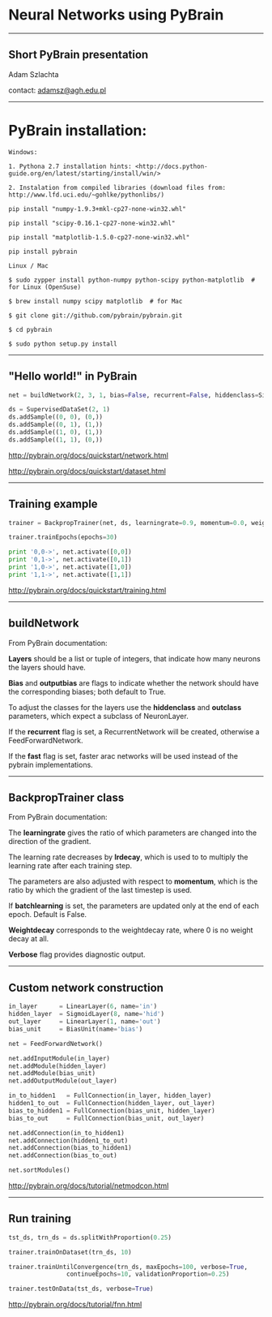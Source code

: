 <!-- class: center, middle, inverse -->

# Neural Networks using PyBrain

---
## Short PyBrain presentation

Adam Szlachta

contact: adamsz@agh.edu.pl

---

# PyBrain installation:

```
Windows:

1. Pythona 2.7 installation hints: <http://docs.python-guide.org/en/latest/starting/install/win/>

2. Instalation from compiled libraries (download files from: http://www.lfd.uci.edu/~gohlke/pythonlibs/)

pip install "numpy‑1.9.3+mkl‑cp27‑none‑win32.whl"

pip install "scipy‑0.16.1‑cp27‑none‑win32.whl"

pip install "matplotlib‑1.5.0‑cp27‑none‑win32.whl"

pip install pybrain

Linux / Mac

$ sudo zypper install python-numpy python-scipy python-matplotlib  # for Linux (OpenSuse)

$ brew install numpy scipy matplotlib  # for Mac

$ git clone git://github.com/pybrain/pybrain.git

$ cd pybrain

$ sudo python setup.py install
```

---
## "Hello world!" in PyBrain

```Python
net = buildNetwork(2, 3, 1, bias=False, recurrent=False, hiddenclass=SigmoidLayer)

ds = SupervisedDataSet(2, 1)
ds.addSample((0, 0), (0,))
ds.addSample((0, 1), (1,))
ds.addSample((1, 0), (1,))
ds.addSample((1, 1), (0,))
```

http://pybrain.org/docs/quickstart/network.html

http://pybrain.org/docs/quickstart/dataset.html

---
## Training example
```Python
trainer = BackpropTrainer(net, ds, learningrate=0.9, momentum=0.0, weightdecay=0.0, verbose=True)

trainer.trainEpochs(epochs=30)

print '0,0->', net.activate([0,0])
print '0,1->', net.activate([0,1])
print '1,0->', net.activate([1,0])
print '1,1->', net.activate([1,1])
```

http://pybrain.org/docs/quickstart/training.html

---
## buildNetwork

From PyBrain documentation:

**Layers** should be a list or tuple of integers, that indicate how many neurons the layers should have.

**Bias** and **outputbias** are flags to indicate whether the network should have the corresponding biases; both default to True.

To adjust the classes for the layers use the **hiddenclass** and **outclass** parameters, which expect a subclass of NeuronLayer.

If the **recurrent** flag is set, a RecurrentNetwork will be created, otherwise a FeedForwardNetwork.

If the **fast** flag is set, faster arac networks will be used instead of the pybrain implementations.

---
## BackpropTrainer class

From PyBrain documentation:

The **learningrate** gives the ratio of which parameters are changed into the direction of the gradient.

The learning rate decreases by **lrdecay**, which is used to to multiply the learning rate after each training step.

The parameters are also adjusted with respect to **momentum**, which is the ratio by which the gradient of the last timestep is used.

If **batchlearning** is set, the parameters are updated only at the end of each epoch. Default is False.

**Weightdecay** corresponds to the weightdecay rate, where 0 is no weight decay at all.

**Verbose** flag provides diagnostic output.

---
## Custom network construction

```Python
in_layer      = LinearLayer(6, name='in')
hidden_layer  = SigmoidLayer(8, name='hid')
out_layer     = LinearLayer(1, name='out')
bias_unit     = BiasUnit(name='bias')

net = FeedForwardNetwork()

net.addInputModule(in_layer)
net.addModule(hidden_layer)
net.addModule(bias_unit)
net.addOutputModule(out_layer)

in_to_hidden1   = FullConnection(in_layer, hidden_layer)
hidden1_to_out  = FullConnection(hidden_layer, out_layer)
bias_to_hidden1 = FullConnection(bias_unit, hidden_layer)
bias_to_out     = FullConnection(bias_unit, out_layer)

net.addConnection(in_to_hidden1)
net.addConnection(hidden1_to_out)
net.addConnection(bias_to_hidden1)
net.addConnection(bias_to_out)

net.sortModules()
```

http://pybrain.org/docs/tutorial/netmodcon.html

---
## Run training

```Python
tst_ds, trn_ds = ds.splitWithProportion(0.25)

trainer.trainOnDataset(trn_ds, 10)

trainer.trainUntilConvergence(trn_ds, maxEpochs=100, verbose=True,
                continueEpochs=10, validationProportion=0.25)

trainer.testOnData(tst_ds, verbose=True)
```

http://pybrain.org/docs/tutorial/fnn.html
